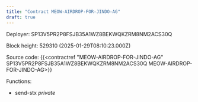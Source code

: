 ```yaml
---
title: "Contract MEOW-AIRDROP-FOR-JINDO-AG"
draft: true
---
```

Deployer: SP13V5PR2P8FSJB35A1WZ8BEKWQKZRM8NM2ACS30Q


 



Block height: 529310 (2025-01-29T08:10:23.000Z)

Source code: {{<contractref "MEOW-AIRDROP-FOR-JINDO-AG" SP13V5PR2P8FSJB35A1WZ8BEKWQKZRM8NM2ACS30Q MEOW-AIRDROP-FOR-JINDO-AG>}}

Functions:

* send-stx _private_
